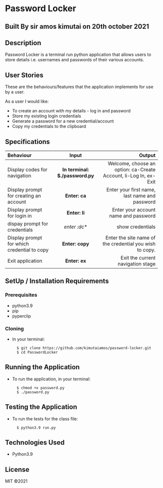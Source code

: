 # Password Locker

## Built By sir amos kimutai on 20th october 2021

## Description
Password Locker is a terminal run python application that allows users to store details i.e. usernames and passwords of their various accounts.

## User Stories
These are the behaviours/features that the application implements for use by a user.

As a user I would like:
* To create an account with my details - log in and password
* Store my existing login credentials
* Generate a password for a new credential/account
* Copy my credentials to the clipboard

## Specifications
| Behaviour | Input | Output |
| :---------------- | :---------------: | ------------------: |
| Display codes for navigation | **In terminal: $./password.py** | Welcome, choose an option: ca-Create Account, li-Log In, ex-Exit |
| Display prompt for creating an account | **Enter: ca** | Enter your first name, last name and password |
| Display prompt for login in | **Enter: li** | Enter your account name and password |
|dispay prompt for credentials|*enter :dc**|show credentials|
| Display prompt for which credential to copy | **Enter: copy** | Enter the site name of the credential you wish to copy. |
| Exit application | **Enter: ex** | Exit the current navigation stage |
## SetUp / Installation Requirements
### Prerequisites
* python3.9
* pip
* pyperclip


### Cloning
* In your terminal:
        
        $ git clone https://github.com/kimutaiamos/password-locker.git
        $ cd PasswordLocker

## Running the Application
* To run the application, in your terminal:

        $ chmod +x password.py
        $ ./password.py
        
## Testing the Application
* To run the tests for the class file:

        $ python3.9 run.py
        
## Technologies Used
* Python3.9
## License
MIT &copy;2021

